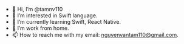- 👋 Hi, I’m @tamnv110
- 👀 I’m interested in Swift language.
- 🌱 I’m currently learning Swift, React Native.
- 💞️ I’m work from home.
- 📫 How to reach me with my email: nguyenvantam110@gmail.com.

<!---
tamnv110/tamnv110 is a ✨ special ✨ repository because its `README.md` (this file) appears on your GitHub profile.
You can click the Preview link to take a look at your changes.
--->
